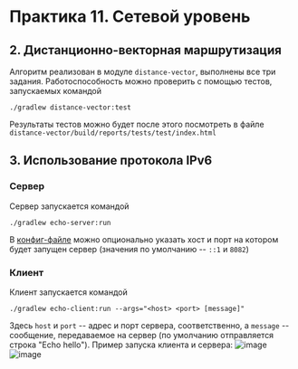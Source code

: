 # Практика 11. Сетевой уровень
## 2. Дистанционно-векторная маршрутизация

Алгоритм реализован в модуле `distance-vector`, выполнены все три задания. Работоспособность можно проверить с помощью тестов, запускаемых командой
```
./gradlew distance-vector:test
```

Результаты тестов можно будет после этого посмотреть в файле `distance-vector/build/reports/tests/test/index.html`

## 3. Использование протокола IPv6
### Сервер
Сервер запускается командой
```
./gradlew echo-server:run
```

В [конфиг-файле](echo-server/src/main/resources/config.json) можно опционально указать хост и порт на котором будет запущен сервер (значения по умолчанию -- `::1` и `8082`)

### Клиент
Клиент запускается командой
```
./gradlew echo-client:run --args="<host> <port> [message]"
```
Здесь `host` и `port` -- адрес и порт сервера, соответственно, а `message` -- сообщение, передаваемое на сервер (по умолчанию отправляется строка "Echo hello"). Пример запуска клиента и сервера:
![image](https://github.com/volivan239/CompNetCourse-homeworks/assets/65076429/da5b511f-2f4f-4f7d-8c0a-46db4b4de779)
![image](https://github.com/volivan239/CompNetCourse-homeworks/assets/65076429/d9e3dac9-2597-4c43-b99c-e50101d13a70)
